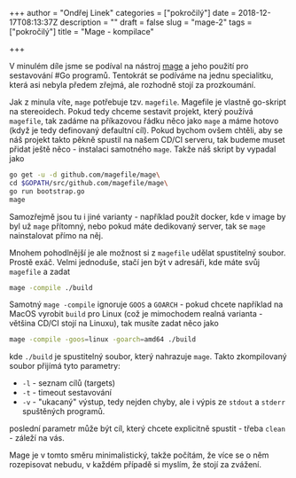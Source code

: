 +++
author = "Ondřej Linek"
categories = ["pokročilý"]
date = 2018-12-17T08:13:37Z
description = ""
draft = false
slug = "mage-2"
tags = ["pokročilý"]
title = "Mage - kompilace"

+++

V minulém díle jsme se podíval na nástroj [mage](https://magefile.org/) a jeho použití pro sestavování #Go programů. Tentokrát se podíváme na jednu specialitku, která asi nebyla předem zřejmá, ale rozhodně stojí za prozkoumání.

Jak z minula víte, `mage` potřebuje tzv. `magefile`. Magefile je vlastně go-skript na stereoidech. Pokud tedy chceme sestavit projekt, který používá `magefile`, tak zadáme na příkazovou řádku něco jako `mage` a máme hotovo (když je tedy definovaný defaultní cíl). Pokud bychom ovšem chtěli, aby se náš projekt takto pěkně spustil na našem CD/CI serveru, tak budeme muset přidat ještě něco - instalaci samotného `mage`. Takže náš skript by vypadal jako 

```bash
go get -u -d github.com/magefile/mage\
cd $GOPATH/src/github.com/magefile/mage\
go run bootstrap.go
mage
```

Samozřejmě jsou tu i jiné varianty - například použít docker, kde v image by byl už `mage` přítomný, nebo pokud máte dedikovaný server, tak se `mage` nainstalovat přímo na něj.

Mnohem pohodlnější je ale možnost si z `magefile` udělat spustitelný soubor. Prostě exáč. Velmi jednoduše, stačí jen být v adresáři, kde máte svůj `magefile` a zadat 

```bash
mage -compile ./build
```

Samotný `mage -compile` ignoruje `GOOS` a `GOARCH` - pokud chcete například na MacOS vyrobit `build` pro Linux (což je mimochodem realná varianta - většina CD/CI stojí na Linuxu), tak musíte zadat něco jako 

```bash
mage -compile -goos=linux -goarch=amd64 ./build
```

kde `./build` je spustitelný soubor, který nahrazuje `mage`. Takto zkompilovaný soubor přijímá tyto parametry:

* `-l` - seznam cílů (targets)
* `-t` - timeout sestavování 
* `-v` - "ukacaný" výstup, tedy nejden chyby, ale i výpis ze `stdout` a `stderr` spuštěných programů.

poslední parametr může být cíl, který chcete explicitně spustit - třeba `clean` - záleží na vás.

Mage je v tomto směru minimalistický, takže počítám, že více se o něm rozepisovat nebudu, v každém případě si myslím, že stojí za zvážení.
